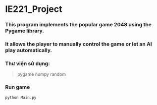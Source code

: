 # IE221_Project

### This program implements the popular game 2048 using the Pygame library.

### It allows the player to manually control the game or let an AI play automatically.

### Thư viện sử dụng:

> pygame
> numpy
> random

### Run game

```
python Main.py
```
